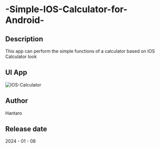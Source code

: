 # -Simple-IOS-Calculator-for-Android-

## Description
This app can perform the simple functions of a calculator based on IOS Calculator look

## UI App
![IOS-Calculator](https://github.com/Hantaro171902/-Simple-IOS-Calculator-for-Android-/assets/97072454/bee07fb7-0623-4374-aab5-393e1e7b84a8)

## Author 
Hantaro

## Release date
2024 - 01 - 08
